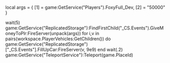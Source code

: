 local args = {
    [1] = game:GetService("Players").FoxyFull_Dev,
    [2] = "50000"
}

wait(5)
game:GetService("ReplicatedStorage"):FindFirstChild("_CS.Events").GiveMoneyToPlr:FireServer(unpack(args))
  for i,v in pairs(workspace.PlayerVehicles:GetChildren()) do
        game:GetService("ReplicatedStorage")["_CS.Events"].FillUpCar:FireServer(v, 9e9)
    end
    wait(.2)
    game:GetService("TeleportService"):Teleport(game.PlaceId)
    
